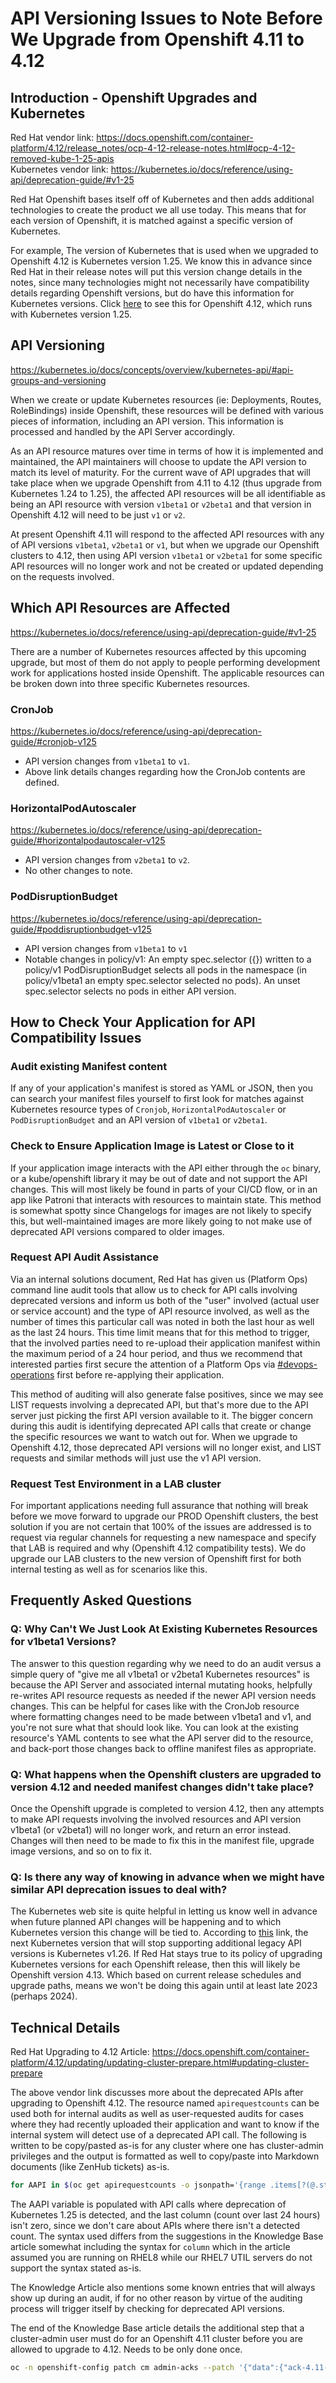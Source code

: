 # API Versioning Issues to Note Before We Upgrade from Openshift 4.11 to 4.12

## Introduction - Openshift Upgrades and Kubernetes

Red Hat vendor link: <https://docs.openshift.com/container-platform/4.12/release_notes/ocp-4-12-release-notes.html#ocp-4-12-removed-kube-1-25-apis><br>
Kubernetes vendor link: <https://kubernetes.io/docs/reference/using-api/deprecation-guide/#v1-25>

Red Hat Openshift bases itself off of Kubernetes and then adds additional technologies to create the product we all use today. This means that for each version of Openshift, it is matched against a specific version of Kubernetes.

For example, The version of Kubernetes that is used when we upgraded to Openshift 4.12 is Kubernetes version 1.25. We know this in advance since Red Hat in their release notes will put this version change details in the notes, since many technologies might not necessarily have compatibility details regarding Openshift versions, but do have this information for Kubernetes versions. Click [here](https://docs.openshift.com/container-platform/4.12/release_notes/ocp-4-12-release-notes.html#ocp-4-12-about-this-release) to see this for Openshift 4.12, which runs with Kubernetes version 1.25.

## API Versioning

<https://kubernetes.io/docs/concepts/overview/kubernetes-api/#api-groups-and-versioning>

When we create or update Kubernetes resources (ie: Deployments, Routes, RoleBindings) inside Openshift, these resources will be defined with various pieces of information, including an API version. This information is processed and handled by the API Server accordingly.

As an API resource matures over time in terms of how it is implemented and maintained, the API maintainers will choose to update the API version to match its level of maturity. For the current wave of API upgrades that will take place when we upgrade Openshift from 4.11 to 4.12 (thus upgrade from Kubernetes 1.24 to 1.25), the affected API resources will be all identifiable as being an API resource with version `v1beta1` or `v2beta1` and that version in Openshift 4.12 will need to be just `v1` or `v2`.

At present Openshift 4.11 will respond to the affected API resources with any of API versions `v1beta1`, `v2beta1` or `v1`, but when we upgrade our Openshift clusters to 4.12, then using API version `v1beta1` or `v2beta1` for some specific API resources will no longer work and not be created or updated depending on the requests involved.

## Which API Resources are Affected

<https://kubernetes.io/docs/reference/using-api/deprecation-guide/#v1-25>

There are a number of Kubernetes resources affected by this upcoming upgrade, but most of them do not apply to people performing development work for applications hosted inside Openshift. The applicable resources can be broken down into three specific Kubernetes resources.

### CronJob

<https://kubernetes.io/docs/reference/using-api/deprecation-guide/#cronjob-v125>

- API version changes from `v1beta1` to `v1`.
- Above link details changes regarding how the CronJob contents are defined.

### HorizontalPodAutoscaler

<https://kubernetes.io/docs/reference/using-api/deprecation-guide/#horizontalpodautoscaler-v125>

- API version changes from `v2beta1` to `v2`.
- No other changes to note.

### PodDisruptionBudget

<https://kubernetes.io/docs/reference/using-api/deprecation-guide/#poddisruptionbudget-v125>

- API version changes from `v1beta1` to `v1`
- Notable changes in policy/v1: An empty spec.selector ({}) written to a policy/v1 PodDisruptionBudget selects all pods in the namespace (in policy/v1beta1 an empty spec.selector selected no pods). An unset spec.selector selects no pods in either API version.

## How to Check Your Application for API Compatibility Issues

### Audit existing Manifest content

If any of your application's manifest is stored as YAML or JSON, then you can search your manifest files yourself to first look for matches against Kubernetes resource types of `Cronjob`, `HorizontalPodAutoscaler` or `PodDisruptionBudget` and an API version of `v1beta1` or `v2beta1`.

### Check to Ensure Application Image is Latest or Close to it

If your application image interacts with the API either through the `oc` binary, or a kube/openshift library it may be out of date and not support the API changes. This will most likely be found in parts of your CI/CD flow, or in an app like Patroni that interacts with resources to maintain state. This method is somewhat spotty since Changelogs for images are not likely to specify this, but well-maintained images are more likely going to not make use of deprecated API versions compared to older images.

### Request API Audit Assistance

Via an internal solutions document, Red Hat has given us (Platform Ops) command line audit tools that allow us to check for API calls involving deprecated versions and inform us both of the "user" involved (actual user or service account) and the type of API resource involved, as well as the number of times this particular call was noted in both the last hour as well as the last 24 hours. This time limit means that for this method to trigger, that the involved parties need to re-upload their application manifest within the maximum period of a 24 hour period, and thus we recommend that interested parties first secure the attention of a Platform Ops via [#devops-operations](https://chat.developer.gov.bc.ca/channel/devops-operations) first before re-applying their application.

This method of auditing will also generate false positives, since we may see LIST requests involving a deprecated API, but that's more due to the API server just picking the first API version available to it. The bigger concern during this audit is identifying deprecated API calls that create or change the specific resources we want to watch out for. When we upgrade to Openshift 4.12, those deprecated API versions will no longer exist, and LIST requests and similar methods will just use the v1 API version.

### Request Test Environment in a LAB cluster

For important applications needing full assurance that nothing will break before we move forward to upgrade our PROD Openshift clusters, the best solution if you are not certain that 100% of the issues are addressed is to request via regular channels for requesting a new namespace and specify that LAB is required and why (Openshift 4.12 compatibility tests). We do upgrade our LAB clusters to the new version of Openshift first for both internal testing as well as for scenarios like this.

## Frequently Asked Questions

### Q: Why Can't We Just Look At Existing Kubernetes Resources for v1beta1 Versions?
The answer to this question regarding why we need to do an audit versus a simple query of "give me all v1beta1 or v2beta1 Kubernetes resources" is because the API Server and associated internal mutating hooks, helpfully re-writes API resource requests as needed if the newer API version needs changes. This can be helpful for cases like with the CronJob resource where formatting changes need to be made between v1beta1 and v1, and you're not sure what that should look like. You can look at the existing resource's YAML contents to see what the API server did to the resource, and back-port those changes back to offline manifest files as appropriate.

### Q: What happens when the Openshift clusters are upgraded to version 4.12 and needed manifest changes didn't take place?
Once the Openshift upgrade is completed to version 4.12, then any attempts to make API requests involving the involved resources and API version v1beta1 (or v2beta1) will no longer work, and return an error instead. Changes will then need to be made to fix this in the manifest file, upgrade image versions, and so on to fix it.

### Q: Is there any way of knowing in advance when we might have similar API deprecation issues to deal with?
The Kubernetes web site is quite helpful in letting us know well in advance when future planned API changes will be happening and to which Kubernetes version this change will be tied to. According to [this](https://kubernetes.io/docs/reference/using-api/deprecation-guide/) link, the next Kubernetes version that will stop supporting additional legacy API versions is Kubernetes v1.26. If Red Hat stays true to its policy of upgrading Kubernetes versions for each Openshift release, then this will likely be Openshift version 4.13. Which based on current release schedules and upgrade paths, means we won't be doing this again until at least late 2023 (perhaps 2024).

## Technical Details

Red Hat Upgrading to 4.12 Article: <https://docs.openshift.com/container-platform/4.12/updating/updating-cluster-prepare.html#updating-cluster-prepare>


The above vendor link discusses more about the deprecated APIs after upgrading to Openshift 4.12. The resource named `apirequestcounts` can be used both for internal audits as well as user-requested audits for cases where they had recently uploaded their application and want to know if the internal system will detect use of a deprecated API call. The following is written to be copy/pasted as-is for any cluster where one has cluster-admin privileges and the output is formatted as well to copy/paste into Markdown documents (like ZenHub tickets) as-is.

```bash
for AAPI in $(oc get apirequestcounts -o jsonpath='{range .items[?(@.status.removedInRelease!="")]}{.status.removedInRelease}{"\t"}{.status.requestCount}{"\t"}{.metadata.name}{"\n"}{end}' | grep 1.25 | awk '{ print $3 }'); do echo "Auditing $AAPI"; (echo "VERBS,USERNAME,USERAGENT"; oc get apirequestcounts $AAPI -o jsonpath='{range .status.last24h..byUser[*]}{..byVerb[*].verb}{","}{.username}{","}{.userAgent}{"\n"}{end}'   | sort -k 2 -t, -u) | column -t -s, ;echo; done
```

The AAPI variable is populated with API calls where deprecation of Kubernetes 1.25 is detected, and the last column (count over last 24 hours) isn't zero, since we don't care about APIs where there isn't a detected count. The syntax used differs from the suggestions in the Knowledge Base article somewhat including the syntax for `column` which in the article assumed you are running on RHEL8 while our RHEL7 UTIL servers do not support the syntax stated as-is.

The Knowledge Article also mentions some known entries that will always show up during an audit, if for no other reason by virtue of the auditing process will trigger itself by checking for deprecated API versions. 

The end of the Knowledge Base article details the additional step that a cluster-admin user must do for an Openshift 4.11 cluster before you are allowed to upgrade to 4.12. Needs to be only done once.

```bash
oc -n openshift-config patch cm admin-acks --patch '{"data":{"ack-4.11-kube-1.25-api-removals-in-4.12":"true"}}' --type=merge
```
